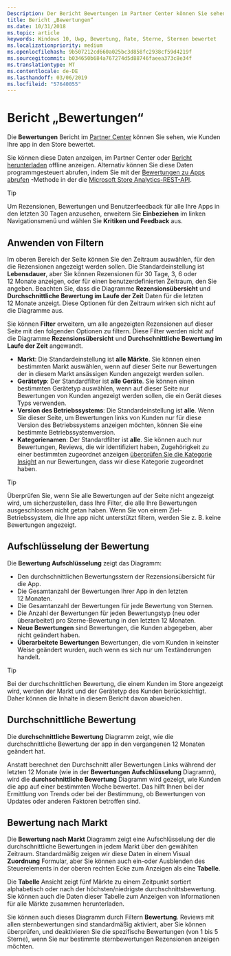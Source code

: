 ```yaml
---
Description: Der Bericht Bewertungen im Partner Center können Sie sehen, wie Kunden Ihre app in den Store bewertet.
title: Bericht „Bewertungen“
ms.date: 10/31/2018
ms.topic: article
keywords: Windows 10, Uwp, Bewertung, Rate, Sterne, Sternen bewertet
ms.localizationpriority: medium
ms.openlocfilehash: 9b507212cd660a025bc3d858fc2938cf59d4219f
ms.sourcegitcommit: b034650b684a767274d5d88746faeea373c8e34f
ms.translationtype: MT
ms.contentlocale: de-DE
ms.lasthandoff: 03/06/2019
ms.locfileid: "57640055"
---
```

# <a name="ratings-report"></a>Bericht „Bewertungen“


Die **Bewertungen** Bericht im [Partner Center](https://partner.microsoft.com/dashboard) können Sie sehen, wie Kunden Ihre app in den Store bewertet. 

Sie können diese Daten anzeigen, im Partner Center oder [Bericht herunterladen](download-analytic-reports.md) offline anzeigen. Alternativ können Sie diese Daten programmgesteuert abrufen, indem Sie mit der [Bewertungen zu Apps abrufen](../monetize/get-app-reviews.md) -Methode in der die [Microsoft Store Analytics-REST-API](../monetize/access-analytics-data-using-windows-store-services.md).

> [!TIP]
> Um Rezensionen, Bewertungen und Benutzerfeedback für alle Ihre Apps in den letzten 30 Tagen anzusehen, erweitern Sie **Einbeziehen** im linken Navigationsmenü und wählen Sie **Kritiken und Feedback** aus. 

## <a name="apply-filters"></a>Anwenden von Filtern

Im oberen Bereich der Seite können Sie den Zeitraum auswählen, für den die Rezensionen angezeigt werden sollen. Die Standardeinstellung ist **Lebensdauer**, aber Sie können Rezensionen für 30 Tage, 3, 6 oder 12 Monate anzeigen, oder für einen benutzerdefinierten Zeitraum, den Sie angeben. Beachten Sie, dass die Diagramme **Rezensionsübersicht** und **Durchschnittliche Bewertung im Laufe der Zeit** Daten für die letzten 12 Monate anzeigt. Diese Optionen für den Zeitraum wirken sich nicht auf die Diagramme aus.

Sie können **Filter** erweitern, um alle angezeigten Rezensionen auf dieser Seite mit den folgenden Optionen zu filtern. Diese Filter werden nicht auf die Diagramme **Rezensionsübersicht** und **Durchschnittliche Bewertung im Laufe der Zeit** angewandt.

-   **Markt**: Die Standardeinstellung ist **alle Märkte**. Sie können einen bestimmten Markt auswählen, wenn auf dieser Seite nur Bewertungen der in diesem Markt ansässigen Kunden angezeigt werden sollen.
-   **Gerätetyp**: Der Standardfilter ist **alle Geräte**. Sie können einen bestimmten Gerätetyp auswählen, wenn auf dieser Seite nur Bewertungen von Kunden angezeigt werden sollen, die ein Gerät dieses Typs verwenden.
-   **Version des Betriebssystems**: Die Standardeinstellung ist **alle**. Wenn Sie dieser Seite, um Bewertungen links von Kunden nur für diese Version des Betriebssystems anzeigen möchten, können Sie eine bestimmte Betriebssystemversion.
-   **Kategorienamen**: Der Standardfilter ist **alle**. Sie können auch nur Bewertungen, Reviews, die wir identifiziert haben, Zugehörigkeit zu einer bestimmten zugeordnet anzeigen [überprüfen Sie die Kategorie Insight](reviews-report.md#insight-categories) an nur Bewertungen, dass wir diese Kategorie zugeordnet haben. 

> [!TIP]
> Überprüfen Sie, wenn Sie alle Bewertungen auf der Seite nicht angezeigt wird, um sicherzustellen, dass Ihre Filter, die alle Ihre Bewertungen ausgeschlossen nicht getan haben. Wenn Sie von einem Ziel-Betriebssystem, die Ihre app nicht unterstützt filtern, werden Sie z. B. keine Bewertungen angezeigt.


## <a name="rating-breakdown"></a>Aufschlüsselung der Bewertung

Die **Bewertung Aufschlüsselung** zeigt das Diagramm: 
- Den durchschnittlichen Bewertungsstern der Rezensionsübersicht für die App.
- Die Gesamtanzahl der Bewertungen Ihrer App in den letzten 12 Monaten.
- Die Gesamtanzahl der Bewertungen für jede Bewertung von Sternen.
- Die Anzahl der Bewertungen für jeden Bewertungstyp (neu oder überarbeitet) pro Sterne-Bewertung in den letzten 12 Monaten.
 - **Neue Bewertungen** sind Bewertungen, die Kunden abgegeben, aber nicht geändert haben.
 - **Überarbeitete Bewertungen** Bewertungen, die vom Kunden in keinster Weise geändert wurden, auch wenn es sich nur um Textänderungen handelt.

> [!TIP]
> Bei der durchschnittlichen Bewertung, die einem Kunden im Store angezeigt wird, werden der Markt und der Gerätetyp des Kunden berücksichtigt. Daher können die Inhalte in diesem Bericht davon abweichen.


## <a name="average-rating"></a>Durchschnittliche Bewertung

Die **durchschnittliche Bewertung** Diagramm zeigt, wie die durchschnittliche Bewertung der app in den vergangenen 12 Monaten geändert hat.

Anstatt berechnet den Durchschnitt aller Bewertungen Links während der letzten 12 Monate (wie in der **Bewertungen Aufschlüsselung** Diagramm), wird die **durchschnittliche Bewertung** Diagramm wird gezeigt, wie Kunden die app auf einer bestimmten Woche bewertet. Das hilft Ihnen bei der Ermittlung von Trends oder bei der Bestimmung, ob Bewertungen von Updates oder anderen Faktoren betroffen sind.

## <a name="rating-by-market"></a>Bewertung nach Markt

Die **Bewertung nach Markt** Diagramm zeigt eine Aufschlüsselung der die durchschnittliche Bewertungen in jedem Markt über den gewählten Zeitraum. Standardmäßig zeigen wir diese Daten in einem Visual **Zuordnung** Formular, aber Sie können auch ein-oder Ausblenden des Steuerelements in der oberen rechten Ecke zum Anzeigen als eine **Tabelle**.

Die **Tabelle** Ansicht zeigt fünf Märkte zu einem Zeitpunkt sortiert alphabetisch oder nach der höchsten/niedrigste durchschnittsbewertung. Sie können auch die Daten dieser Tabelle zum Anzeigen von Informationen für alle Märkte zusammen herunterladen.

Sie können auch dieses Diagramm durch Filtern **Bewertung**. Reviews mit allen sternbewertungen sind standardmäßig aktiviert, aber Sie können überprüfen, und deaktivieren Sie die spezifische Bewertungen (von 1 bis 5 Sterne), wenn Sie nur bestimmte sternbewertungen Rezensionen anzeigen möchten.